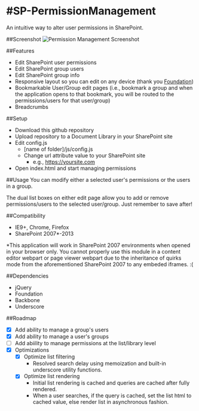 #SP-PermissionManagement
=======================

An intuitive way to alter user permissions in SharePoint.


##Screenshot
![Permission Management Screenshot](https://raw.githubusercontent.com/dhardin/sp-permissionmanagement/master/user%20permissions.gif)

##Features
- Edit SharePoint user permissions
- Edit SharePoint group users
- Edit SharePoint group info
- Responsive layout so you can edit on any device (thank you [Foundation](http://foundation.zurb.com))
- Bookmarkable User/Group edit pages (i.e., bookmark a group and when the application opens to that bookmark, you will be routed to the permissions/users for that user/group)
- Breadcrumbs

##Setup
- Download this github repository
- Upload repository to a Document Library in your SharePoint site
- Edit config.js
  - [name of folder]/js/config.js
  - Change url attribute value to your SharePoint site
    - e.g., https://yoursite.com
- Open index.html and start managing permissions

##Usage
You can modify either a selected user's permissions or the users in a group.

The dual list boxes on either edit page allow you to add or remove permissions/users to the selected user/group.  Just remember to save after!

##Compatibility
- IE9+, Chrome, Firefox
- SharePoint 2007*-2013

*This application will work in SharePoint 2007 environments when opened in your browser only.  You cannot properly use this module in a content editor webpart or page viewer webpart due to the inheritance of quirks mode from the aforementioned SharePoint 2007 to any embeded iframes. :(

##Dependencies
- jQuery
- Foundation
- Backbone
- Underscore

##Roadmap
- [x] Add ability to manage a group's users
- [x] Add ability to manage a user's groups
- [ ] Add abiility to manage permissions at the list/library level
- [x] Optimizations
  - [x] Optimize list filtering 
    - Resolved search delay using memoization and built-in underscore utility functions. 
  - [x] Optimize list rendering 
    - Initial list rendering is cached and queries are cached after fully rendered.
    - When a user searches, if the query is cached, set the list html to cached value, else render list in asynchronous fashion.


